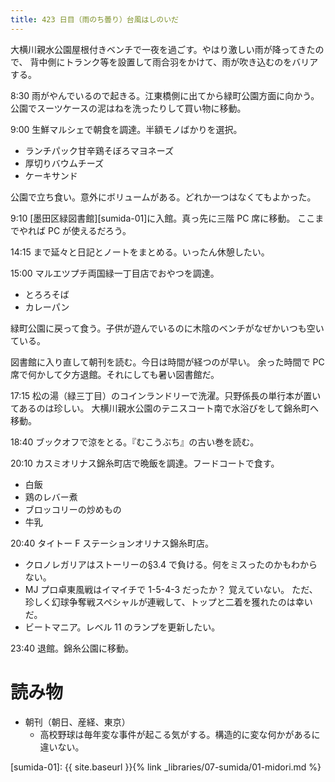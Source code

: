```yaml
---
title: 423 日目（雨のち曇り）台風はしのいだ
---
```


大横川親水公園屋根付きベンチで一夜を過ごす。やはり激しい雨が降ってきたので、
背中側にトランク等を設置して雨合羽をかけて、雨が吹き込むのをバリアする。

8:30 雨がやんでいるので起きる。江東橋側に出てから緑町公園方面に向かう。
公園でスーツケースの泥はねを洗ったりして買い物に移動。

9:00 生鮮マルシェで朝食を調達。半額モノばかりを選択。
* ランチパック甘辛鶏そぼろマヨネーズ
* 厚切りバウムチーズ
* ケーキサンド

公園で立ち食い。意外にボリュームがある。どれか一つはなくてもよかった。

9:10 [墨田区緑図書館][sumida-01]に入館。真っ先に三階 PC 席に移動。
ここまでやれば PC が使えるだろう。

14:15 まで延々と日記とノートをまとめる。いったん休憩したい。

15:00 マルエツプチ両国緑一丁目店でおやつを調達。
* とろろそば
* カレーパン

緑町公園に戻って食う。子供が遊んでいるのに木陰のベンチがなぜかいつも空いている。

図書館に入り直して朝刊を読む。今日は時間が経つのが早い。
余った時間で PC 席で何かして夕方退館。それにしても暑い図書館だ。

17:15 松の湯（緑三丁目）のコインランドリーで洗濯。只野係長の単行本が置いてあるのは珍しい。
大横川親水公園のテニスコート南で水浴びをして錦糸町へ移動。

18:40 ブックオフで涼をとる。『むこうぶち』の古い巻を読む。

20:10 カスミオリナス錦糸町店で晩飯を調達。フードコートで食す。
* 白飯
* 鶏のレバー煮
* ブロッコリーの炒めもの
* 牛乳

20:40 タイトー F ステーションオリナス錦糸町店。
* クロノレガリアはストーリーの§3.4 で負ける。何をミスったのかもわからない。
* MJ プロ卓東風戦はイマイチで 1-5-4-3 だったか？ 覚えていない。
  ただ、珍しく幻球争奪戦スペシャルが連戦して、トップと二着を獲れたのは幸いだ。
* ビートマニア。レベル 11 のランプを更新したい。

23:40 退館。錦糸公園に移動。

# 読み物

* 朝刊（朝日、産経、東京）
  * 高校野球は毎年変な事件が起こる気がする。構造的に変な何かがあるに違いない。

[sumida-01]: {{ site.baseurl }}{% link _libraries/07-sumida/01-midori.md %}
